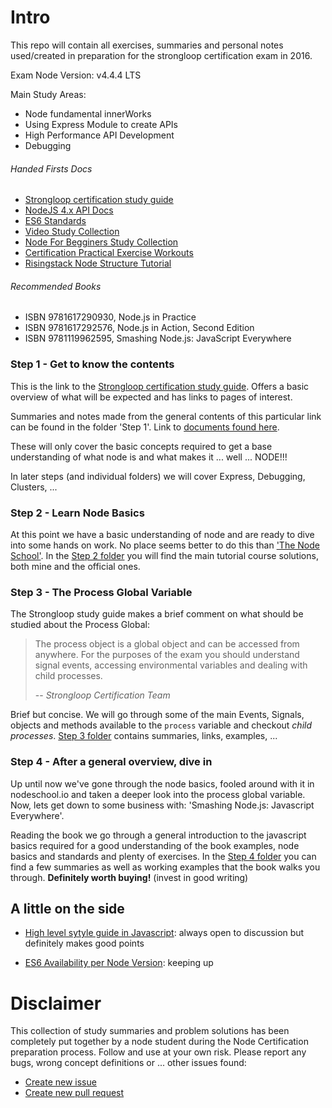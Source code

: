 # Intro

This repo will contain all exercises, summaries and personal notes used/created in preparation for the strongloop certification exam in 2016.

Exam Node Version: v4.4.4 LTS

Main Study Areas:
- Node fundamental innerWorks
- Using Express Module to create APIs
- High Performance API Development
- Debugging

###### Handed Firsts Docs

- [Strongloop certification study guide](https://strongloop.com/node-js/certification/scnd-study-guide/#toggle-id-1)
- [NodeJS 4.x API Docs](https://nodejs.org/dist/latest-v4.x/docs/api/)
- [ES6 Standards](http://es6-features.org/ )
- [Video Study Collection](https://github.com/Pelirrojo/node-certification-study-guide)
- [Node For Begginers Study Collection](https://github.com/rockbot/node-for-beginners)
- [Certification Practical Exercise Workouts](https://github.com/wilk/node-certification)
- [Risingstack Node Structure Tutorial](https://blog.risingstack.com/tag/tutorial/)

###### Recommended Books

- ISBN 9781617290930, Node.js in Practice
- ISBN 9781617292576, Node.js in Action, Second Edition
- ISBN 9781119962595, Smashing Node.js: JavaScript Everywhere

### Step 1  -  Get to know the contents

This is the link to the [Strongloop certification study guide](https://strongloop.com/node-js/certification/scnd-study-guide/#toggle-id-1). Offers a basic overview of what will be expected and has links to pages of interest.

Summaries and notes made from the general contents of this particular link can be found in the folder 'Step 1'. Link to [documents found here](https://github.com/beeva-fernandobordallo/strongloop-prep-work/tree/master/step-1).

These will only cover the basic concepts required to get a base understanding of what node is and what makes it ... well ... NODE!!! 

In later steps (and individual folders) we will cover Express, Debugging, Clusters, ...

### Step 2 - Learn Node Basics

At this point we have a basic understanding of node and are ready to dive into some hands on work. No place seems better to do this than ['The Node School'](http://nodeschool.io/). In the [Step 2 folder](https://github.com/beeva-fernandobordallo/strongloop-prep-work/tree/master/step-2) you will find the main tutorial course solutions, both mine and the official ones.

### Step 3 - The Process Global Variable

The Strongloop study guide makes a brief comment on what should be studied about the Process Global:

> The process object is a global object and can be accessed from anywhere. For the purposes of the exam you should understand signal events, accessing environmental variables and dealing with child processes.
>
> -- <cite>Strongloop Certification Team</cite>

Brief but concise. We will go through some of the main Events, Signals, objects and methods available to the `process` variable and checkout *child processes*. [Step 3 folder](https://github.com/beeva-fernandobordallo/strongloop-prep-work/tree/master/step-3) contains summaries, links, examples, ...

### Step 4 - After a general overview, dive in

Up until now we've gone through the node basics, fooled around with it in nodeschool.io and taken a deeper look into the process global variable. Now, lets get down to some business with: 'Smashing Node.js: Javascript Everywhere'. 

Reading the book we go through a general introduction to the javascript basics required for a good understanding of the book examples, node basics and standards and plenty of exercises. In the [Step 4 folder](https://github.com/beeva-fernandobordallo/strongloop-prep-work/tree/master/step-4) you can find a few summaries as well as working examples that the book walks you through. **Definitely worth buying!** (invest in good writing)


## A little on the side

- [High level sytyle guide in Javascript](https://gist.github.com/dominictarr/2401787): always open to discussion but definitely makes good points

- [ES6 Availability per Node Version](http://node.green/): keeping up

# Disclaimer

This collection of study summaries and problem solutions has been completely put together by a node student during the Node Certification preparation process. Follow and use at your own risk. Please report any bugs, wrong concept definitions or ... other issues found:

- [Create new issue](https://github.com/beeva-fernandobordallo/strongloop-prep-work/issues)
- [Create new pull request](https://github.com/beeva-fernandobordallo/strongloop-prep-work/pulls)